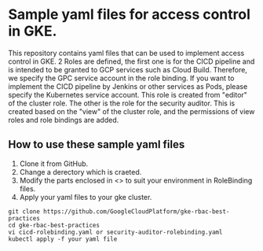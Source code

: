 # Sample yaml files for access control in GKE.

This repository contains yaml files that can be used to implement access control in GKE. 2 Roles are defined, the first one is for the CICD pipeline and is intended to be granted to GCP services such as Cloud Build. Therefore, we specify the GPC service account in the role binding. If you want to implement the CICD pipeline by  Jenkins or other services as Pods, please specify the Kubernetes service account. This role is created from "editor" of the cluster role. The other is the role for the security auditor. This is created based on the "view" of the cluster role, and the permissions of view roles and role bindings are added. 

## How to use these sample yaml files

1. Clone it from GitHub.
1. Change a derectory which is craeted.
1. Modify the parts enclosed in <> to suit your environment in RoleBinding files.
1. Apply your yaml files to your gke cluster.

``` shell
git clone https://github.com/GoogleCloudPlatform/gke-rbac-best-practices
cd gke-rbac-best-practices
vi cicd-rolebinding.yaml or security-auditor-rolebinding.yaml
kubectl apply -f your yaml file
```
